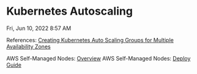 # Kubernetes Autoscaling

Fri, Jun 10, 2022 8:57 AM

References: [Creating Kubernetes Auto Scaling Groups for Multiple Availability Zones](https://aws.amazon.com/blogs/containers/amazon-eks-cluster-multi-zone-auto-scaling-groups/)

AWS Self-Managed Nodes: [Overview](https://docs.aws.amazon.com/eks/latest/userguide/worker.html)
AWS Self-Managed Nodes: [Deploy Guide](https://docs.aws.amazon.com/eks/latest/userguide/launch-workers.html)